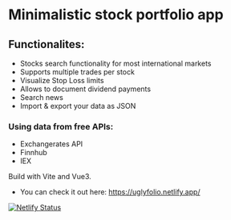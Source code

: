 # Minimalistic stock portfolio app

##  Functionalites:
- Stocks search functionality for most international markets
- Supports multiple trades per stock
- Visualize Stop Loss limits
- Allows to document dividend payments
- Search news
- Import & export your data as JSON


### Using data from free APIs:
- Exchangerates API
- Finnhub
- IEX

Build with Vite and Vue3.

* You can check it out here:
https://uglyfolio.netlify.app/

[![Netlify Status](https://api.netlify.com/api/v1/badges/d59cc7e2-825c-4f16-9249-8790deff9638/deploy-status)](https://app.netlify.com/sites/uglyfolio/deploys)
